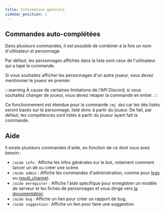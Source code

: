 ```yaml
---
title: Information générale
sidebar_position: 1
---
```

## Commandes auto-complétées

Dans plusieurs commandes, il est possible de combiner à la fois un nom d'utilisateur et personnage. 

Par défaut, les personnages affichés dans la liste sont ceux de l'utilisateur qui a tapé la commande. 

Si vous souhaitez afficher les personnages d'un autre joueur, vous devez mentionner le joueur en premier. 

:::warning
À cause de certaines limitations de l'API Discord, si vous souhaitez changer de joueur, vous devez retaper la commande en entier.
:::

Ce fonctionnement est étendue pour la commande `/mj dbd` car les dés listés seront basés sur le personnage, listé donc à partir du joueur. De fait, par défaut, les compétences sont listés à partir du joueur ayant fait la commande.


## Aide

Il existe plusieurs commandes d'aide, en fonction de ce dont vous avez besoin :
- `/aide info` : Affiche les infos générales sur le bot, notament comment lancer un dé ou créer une scène.
- `/aide admin` : Affiche les commandes d'administration, comme pour [logs](../admin/config/index.md#administration-logs) ou [result_channel](../admin/config/index.md#sauvegarde-des-résultats-result_channel).
- `/aide enregister` : Affiche l'aide spécifique pour enregistrer un modèle de serveur et les fiches de personnages et vous dirige vers [la documentation](../admin/model/index.md).
- `/aide bug` : Affiche un lien pour créer un rapport de bug.
- `/aide suggestion` : Affiche un lien pour faire une suggestion.
